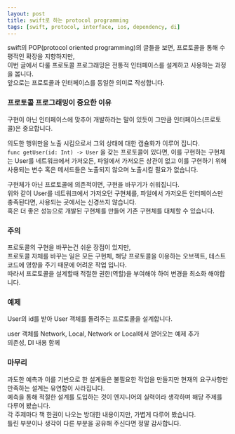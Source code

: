 ```yaml
---
layout: post
title: swift로 하는 protocol programming
tags: [swift, protocol, interface, ios, dependency, di]
---
```

swift의 POP(protocol oriented programming)의 글들을 보면, 프로토콜을 통해 수평적인 확장을 지향하지만,  
이번 글에서 다룰 프로토콜 프로그래밍은 전통적 인터페이스를 설계하고 사용하는 과정을 봅니다.  
앞으로는 프로토콜과 인터페이스를 동일한 의미로 작성합니다.  

### 프로토콜 프로그래밍이 중요한 이유
구현이 아닌 인터페이스에 맞추어 개발하라는 말이 있듯이 그만큼 인터페이스(프로토콜)은 중요합니다.  
  
의도한 행위만을 노출 시킴으로서 그외 상태에 대한 캡슐화가 이루어 집니다.  
`func getUser(id: Int) -> User` 을 갖는 프로토콜이 있다면, 이를 구현하는 구현체는 User를 네트워크에서 가저오든, 파일에서 가저오든 상관이 없고 이를 구현하기 위해 사용되는 변수 혹은 메서드들은 노출되지 않으며 노출시킬 필요가 없습니다.

구현체가 아닌 프로토콜에 의존적이면, 구현을 바꾸기가 쉬워집니다.  
위와 같이 User를 네트워크에서 가저오던 구현체를, 파일에서 가저오든 인터페이스만 충족된다면, 사용되는 곳에서는 신경쓰지 않습니다.  
혹은 더 좋은 성능으로 개발된 구현체를 만들어 기존 구현체를 대체할 수 있습니다.  

### 주의
프로토콜의 구현을 바꾸는건 쉬운 장점이 있지만,  
프로토콜 자체를 바꾸는 일은 모든 구현체, 해당 프로토콜을 이용하는 오브젝트, 테스트 코드에 영향을 주기 때문에 어려운 작업 입니다.  
따라서 프로토콜을 설계할때 적절한 권한(역할)을 부여해야 하여 변경을 최소화 해야합니다.  
  
### 예제
User의 id를 받아 User 객체를 돌려주는 프로토콜을 설계합니다.  

user 객체를 Network, Local, Network or Local에서 얻어오는 예제 추가  
의존성, DI 내용 함께


### 마무리
과도한 예측과 이를 기반으로 한 설계들은 불필요한 작업을 만들지만 현재의 요구사항만 만족하는 설계는 유연함이 사라집니다.  
예측을 통해 적절한 설계를 도입하는 것이 엔지니어의 실력이라 생각하며 해당 주제를 다루어 봤습니다.  
각 주제마다 책 한권이 나오는 방대한 내용이지만, 가볍게 다루어 봤습니다.  
틀린 부분이나 생각이 다른 부분을 공유해 주신다면 정말 감사합니다.
